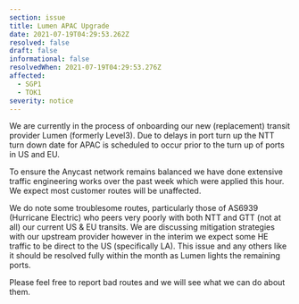 ```yaml
---
section: issue
title: Lumen APAC Upgrade
date: 2021-07-19T04:29:53.262Z
resolved: false
draft: false
informational: false
resolvedWhen: 2021-07-19T04:29:53.276Z
affected:
  - SGP1
  - TOK1
severity: notice
---
```

We are currently in the process of onboarding our new (replacement) transit provider Lumen (formerly Level3). Due to delays in port turn up the NTT turn down date for APAC is scheduled to occur prior to the turn up of ports in US and EU. 

To ensure the Anycast network remains balanced we have done extensive traffic engineering works over the past week which were applied this hour. We expect most customer routes will be unaffected.

We do note some troublesome routes, particularly those of AS6939 (Hurricane Electric) who peers very poorly with both NTT and GTT (not at all) our current US & EU transits. We are discussing mitigation strategies with our upstream provider however in the interim we expect some HE traffic to be direct to the US (specifically LA). This issue and any others like it should be resolved fully within the month as Lumen lights the remaining ports.

Please feel free to report bad routes and we will see what we can do about them.